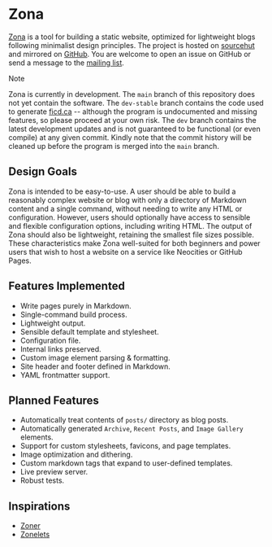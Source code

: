 # Zona

[Zona](https://sr.ht/~ficd/zona/) is a tool for building a static website,
optimized for lightweight blogs following minimalist design principles. The
project is hosted on [sourcehut](https://sr.ht/~ficd/zona/) and mirrored on
[GitHub](https://github.com/ficcdaf/zona). You are welcome to open an issue on
GitHub or send a message to the
[mailing list](https://lists.sr.ht/~ficd/zona-devel).

<!-- prettier-ignore-start -->

> [!NOTE]
> Zona is currently in development. The `main` branch of this repository does
> not yet contain the software. The `dev-stable` branch contains the code used
> to generate [ficd.ca](https://ficd.ca) -- although the program is undocumented
> and missing features, so please proceed at your own risk. The `dev` branch
> contains the latest development updates and is not guaranteed to be functional
> (or even compile) at any given commit. Kindly note that the commit history
> will be cleaned up before the program is merged into the `main` branch.

<!-- prettier-ignore-end -->

## Design Goals

Zona is intended to be easy-to-use. A user should be able to build a reasonably
complex website or blog with only a directory of Markdown content and a single
command, without needing to write any HTML or configuration. However, users
should optionally have access to sensible and flexible configuration options,
including writing HTML. The output of Zona should also be lightweight, retaining
the smallest file sizes possible. These characteristics make Zona well-suited
for both beginners and power users that wish to host a website on a service like
Neocities or GitHub Pages.

## Features Implemented

- Write pages purely in Markdown.
- Single-command build process.
- Lightweight output.
- Sensible default template and stylesheet.
- Configuration file.
- Internal links preserved.
- Custom image element parsing & formatting.
- Site header and footer defined in Markdown.
- YAML frontmatter support.

## Planned Features

- Automatically treat contents of `posts/` directory as blog posts.
- Automatically generated `Archive`, `Recent Posts`, and `Image Gallery`
  elements.
- Support for custom stylesheets, favicons, and page templates.
- Image optimization and dithering.
- Custom markdown tags that expand to user-defined templates.
- Live preview server.
- Robust tests.

## Inspirations

- [Zoner](https://git.sr.ht/~ryantrawick/zoner)
- [Zonelets](https://zonelets.net/)
